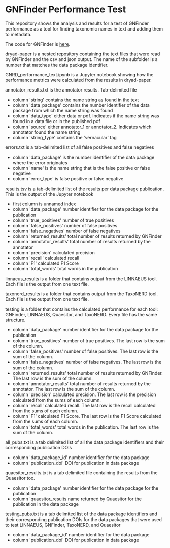 # GNFinder Performance Test

This repository shows the analysis and results for a test of GNFinder performance as a tool for finding taxonomic names in text and adding them to metadata.

The code for GNFinder is [here](https://github.com/gnames/gnfinder).

dryad-paper is a nested repository containing the text files that were read by GNFinder and the csv and json output. The name of the subfolder is a number that matches the data package identifier.

GNRD_performance_text.ipynb is a Jupyter notebook showing how the performance metrics were calculated from the results in dryad-paper.

annotator_results.txt is the annotator results. Tab-delimited file
- column 'string' contains the name string as found in the text
- column 'data_package' contains the number identifier of the data package from which the name string was found
- column 'data_type' either data or pdf. Indicates if the name string was found in a data file or in the published pdf
- column 'source' either annotator_1 or annotator_2. Indicates which annotator found the name string
- column 'string_type' contains the 'vernacular' tag

errors.txt is a tab-delimited list of all false positives and false negatives
- column 'data_package' is the number identifier of the data package where the error originates
- column 'name' is the name string that is the false positive or false negative
- column 'error_type' is false positive or false negative

results.tsv is a tab-delimited list of the results per data package publication. This is the output of the Jupyter notebook
- first column is unnamed index
- column 'data_package' number identifier for the data package for the publication
- column 'true_positives' number of true positives
- column 'false_positives' number of false positives
- column 'false_negatives' number of false negatives
- column 'returned_results' total number of results returned by GNFinder
- column 'annotator_results' total number of results returned by the annotator
- column 'precision' calculated precision
- column 'recall' calculated recall
- column 'F1' calculated F1 Score
- column 'total_words' total words in the publication

linnaeus_results is a folder that contains output from the LINNAEUS tool. Each file is the output from one text file.

taxonerd_results is a folder that contains output from the TaxoNERD tool. Each file is the output from one text file.

testing is a folder that contains the calculated performance for each tool: GNFinder, LINNAEUS, Quaesitor, and TaxoNERD. Every file has the same structure.
- column 'data_package' number identifier for the data package for the publication
- column 'true_positives' number of true positives. The last row is the sum of the column.
- column 'false_positives' number of false positives. The last row is the sum of the column.
- column 'false_negatives' number of false negatives. The last row is the sum of the column.
- column 'returned_results' total number of results returned by GNFinder. The last row is the sum of the column.
- column 'annotator_results' total number of results returned by the annotator. The last row is the sum of the column.
- column 'precision' calculated precision. The last row is the precision calculated from the sums of each column.
- column 'recall' calculated recall. The last row is the recall calculated from the sums of each column.
- column 'F1' calculated F1 Score. The last row is the F1 Score calculated from the sums of each column.
- column 'total_words' total words in the publication. The last row is the sum of the column.

all_pubs.txt is a tab delimited list of all the data package identifiers and their corresponding publication DOIs
- column 'data_package_id' number identifier for the data package
- column 'publication_doi' DOI for publication in data package

quaesitor_results.txt is a tab delimited file containing the results from the Quaesitor too. 
- column 'data_package' number identifier for the data package for the publication
- column 'quaesitor_results name returned by Quaesitor for the publication in the data package

testing_pubs.txt  is a tab delimited list of the data package identifiers and their corresponding publication DOIs for the data packages that were used to test LINNAEUS, GNFinder, TaxoNERD, and Quaesitor
- column 'data_package_id' number identifier for the data package
- column 'publication_doi' DOI for publication in data package


